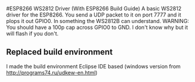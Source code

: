 #ESP8266 WS2812 Driver (With ESP8266 Build Guide)
A basic WS2812 driver for the ESP8266.  You send a UDP packet to it on port 7777 and it plops it out GPIO0.
In something the WS2812B can understand.  WARNING: You should have a 100p cap across GPIO0 to GND.  I don't know why but it will flash if you don't.


## Replaced build environment
I made the build environment Eclipse IDE based (windows version from http://programs74.ru/udkew-en.html)

